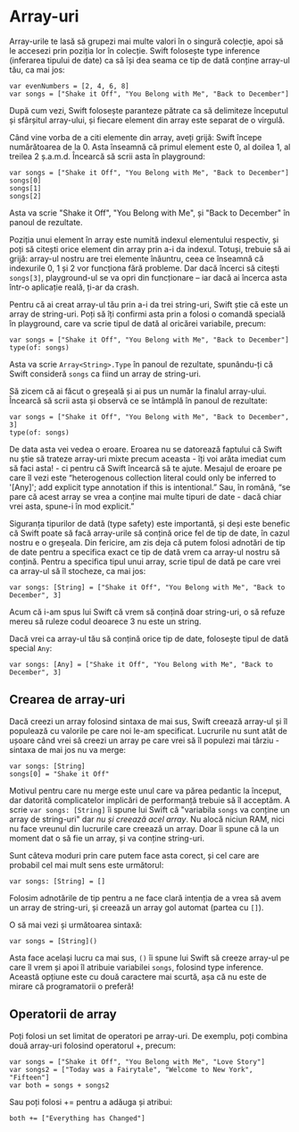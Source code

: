 # Array-uri

Array-urile te lasă să grupezi mai multe valori în o singură colecție, apoi să le accesezi prin poziția lor în colecție. Swift folosește type inference (inferarea tipului de date) ca să își dea seama ce tip de dată conține array-ul tău, ca mai jos:

    var evenNumbers = [2, 4, 6, 8]
    var songs = ["Shake it Off", "You Belong with Me", "Back to December"]

După cum vezi, Swift folosește paranteze pătrate ca să delimiteze începutul și sfârșitul array-ului, și fiecare element din array este separat de o virgulă.

Când vine vorba de a citi elemente din array, aveți grijă: Swift începe numărătoarea de la 0. Asta înseamnă că primul element este 0, al doilea 1, al treilea 2 ș.a.m.d. Încearcă să scrii asta în playground:

    var songs = ["Shake it Off", "You Belong with Me", "Back to December"]
    songs[0] 
    songs[1]
    songs[2]

Asta va scrie "Shake it Off", "You Belong with Me", și "Back to December" în panoul de rezultate.

Poziția unui element în array este numită indexul elementului respectiv, și poți să citești orice element din array prin a-i da indexul. Totuși, trebuie să ai grijă: array-ul nostru are trei elemente înăuntru, ceea ce înseamnă că indexurile 0, 1 și 2 vor funcționa fără probleme. Dar dacă încerci să citești `songs[3]`, playground-ul se va opri din funcționare  – iar dacă ai încerca asta într-o aplicație reală, ți-ar da crash.

Pentru că ai creat array-ul tău prin a-i da trei string-uri, Swift știe că este un array de string-uri. Poți să îți confirmi asta prin a folosi o comandă specială în playground, care va scrie tipul de dată al oricărei variabile, precum:

    var songs = ["Shake it Off", "You Belong with Me", "Back to December"]
    type(of: songs)

Asta va scrie `Array<String>.Type` în panoul de rezultate, spunându-ți că Swift consideră `songs` ca fiind un array de string-uri.

Să zicem că ai făcut o greșeală și ai pus un număr la finalul array-ului. Încearcă să scrii asta și observă ce se întâmplă în panoul de rezultate:

    var songs = ["Shake it Off", "You Belong with Me", "Back to December", 3]
    type(of: songs)

De data asta vei vedea o eroare. Eroarea nu se datorează faptului că Swift nu știe să trateze array-uri mixte precum aceasta - îți voi arăta imediat cum să faci asta! - ci pentru că Swift încearcă să te ajute. Mesajul de eroare pe care îl vezi este “heterogenous collection literal could only be inferred to '[Any]'; add explicit type annotation if this is intentional.” Sau, în română, “se pare că acest array se vrea a conține mai multe tipuri de date - dacă chiar vrei asta, spune-i în mod explicit.”

Siguranța tipurilor de dată (type safety) este importantă, și deși este benefic că Swift poate să facă array-urile să conțină orice fel de tip de date, în cazul nostru e o greșeala. Din fericire, am zis deja că putem folosi adnotări de tip de date pentru a specifica exact ce tip de dată vrem ca array-ul nostru să conțină. Pentru a specifica tipul unui array, scrie tipul de dată pe care vrei ca array-ul să îl stocheze, ca mai jos:

    var songs: [String] = ["Shake it Off", "You Belong with Me", "Back to December", 3]

Acum că i-am spus lui Swift că vrem să conțină doar string-uri, o să refuze mereu să ruleze codul deoarece 3 nu este un string.

Dacă vrei ca array-ul tău să conțină orice tip de date, folosește tipul de dată special `Any`:

    var songs: [Any] = ["Shake it Off", "You Belong with Me", "Back to December", 3]


## Crearea de array-uri

Dacă creezi un array folosind sintaxa de mai sus, Swift creează array-ul și îl populează cu valorile pe care noi le-am specificat. Lucrurile nu sunt atât de ușoare când vrei să creezi un array pe care vrei să îl populezi mai târziu - sintaxa de mai jos nu va merge:

    var songs: [String]
    songs[0] = "Shake it Off"

Motivul pentru care nu merge este unul care va părea pedantic la început, dar datorită complicatelor implicări de performanță trebuie să îl acceptăm. A scrie `var songs: [String]` îi spune lui Swift că "variabila `songs` va conține un array de string-uri" dar *nu și creează acel array*. Nu alocă niciun RAM, nici nu face vreunul din lucrurile care creează un array. Doar îi spune că la un moment dat o să fie un array, și va conține string-uri.

Sunt câteva moduri prin care putem face asta corect, și cel care are probabil cel mai mult sens este următorul:

    var songs: [String] = []

Folosim adnotările de tip pentru a ne face clară intenția de a vrea să avem un array de string-uri, și creează un array gol automat (partea cu `[]`).

O să mai vezi și următoarea sintaxă:

    var songs = [String]()

Asta face același lucru ca mai sus, `()` îi spune lui Swift să creeze array-ul pe care îl vrem și apoi îl atribuie variabilei `songs`, folosind type inference. Această opțiune este cu două caractere mai scurtă, așa că nu este de mirare că programatorii o preferă!


## Operatorii de array

Poți folosi un set limitat de operatori pe array-uri. De exemplu, poți combina două array-uri folosind operatorul +, precum:

    var songs = ["Shake it Off", "You Belong with Me", "Love Story"]
    var songs2 = ["Today was a Fairytale", "Welcome to New York", "Fifteen"]
    var both = songs + songs2

Sau poți folosi += pentru a adăuga și atribui:

    both += ["Everything has Changed"]
